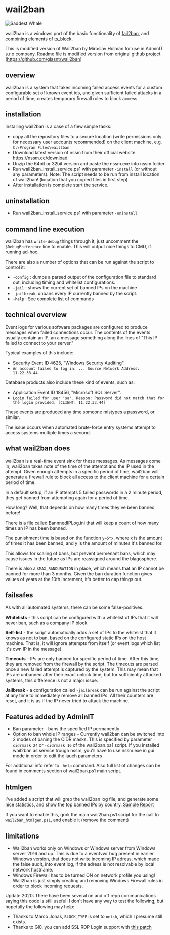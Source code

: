 wail2ban
========

![Saddest Whale](http://i.imgur.com/NVlsY.png "Saddest Whale")

wail2ban is a windows port of the basic functionality of [fail2ban](http://www.fail2ban.org/), and combining elements of [ts_block](https://github.com/EvanAnderson/ts_block). 

This is modified version of Wail2ban by Miroslav Holman for use in AdminIT s.r.o company.
Readme file is modified version from original github project (https://github.com/glasnt/wail2ban)

overview
--------

wail2ban is a system that takes incoming failed access events for a custom configurable set of known event ids, and given sufficient failed attacks in a period of time, creates temporary firewall rules to block access. 


installation 
------------

Installing wail2ban is a case of a fiew simple tasks: 

 * copy all the repository files to a secure location (write permissions only for necessary user accounts recommended) on the client machine, e.g. `C:\Program Files\wail2ban`
 * Download latest version of nssm from their official website https://nssm.cc/download
 * Unzip the 64bit or 32bit version and paste the nssm.exe into nssm folder
 * Run  wail2ban_install_service.ps1 with parameter `-install` (or without any parameters). Note: The script needs to be run from install location of wail2ban! (location that you copied files in first step)
 * After installation is complete start the service.


uninstallation 
------------
 * Run wail2ban_install_service.ps1 with parameter `-uninstall`


command line execution
---------------------

wail2ban has `write-debug` things through it, just uncomment the `$DebugPreference` line to enable. This will output nice things to CMD, if running ad-hoc.

There are also a number of options that can be run against the script to control it: 
 
 * `-config` : dumps a parsed output of the configuration file to standard out, including timing and whitelist configurations. 
 * `-jail`   : shows the current set of banned IPs on the machine
 * `-jailbreak`: unbans every IP currently banned by the script. 
 * `-help` : See complete list of commands

technical overview 
------------------

Event logs for various software packages are configured to produce messages when failed connections occur. The contents of the events usually contain an IP, an a message something along the lines of "This IP failed to connect to your server."

Typical examples of this include: 

 * Security Event ID 4625, "Windows Security Auditing". 
  * `An account failed to log in. ... Source Network Address: 11.22.33.44`

Database products also include these kind of events, such as: 

 * Application Event ID 18456, "Microsoft SQL Server".
  *  `Login failed for user 'sa'. Reason: Password did not match that for the login provided. [CLIENT: 11.22.33.44]`

These events are produced any time someone mistypes a password, or similar. 

The issue occurs when automated brute-force entry systems attempt to access systems multiple times a second. 

what wail2ban does
------------------

wail2ban is a real-time event sink for these messages. As messages come in, wail2ban takes note of the time of the attempt and the IP used in the attempt. Given enough attempts in a specific period of time, wail2ban will generate a firewall rule to block all access to the client machine for a certain period of time. 

In a default setup, if an IP attempts 5 failed passwords in a 2 minute period, they get banned from attempting again for a period of time.

How long? Well, that depends on how many times they've been banned before!

There is a file called BannnedIPLog.ini that will keep a count of how many times an IP has been banned. 

The punishment time is based on the function `y=5^x`, where x is the amount of times it has been banned, and y is the amount of minutes it's banned for. 

This allows for scaling of bans, but prevent permenant bans, which may cause issues in the future as IPs are reassigned around the blagosphere. 

There is also a `$MAX_BANDURATION` in place, which means that an IP cannot be banned for more than 3 months. Given the ban duration function gives values of years at the 10th increment, it's better to cap things out.

failsafes 
---------

As with all automated systems, there can be some false-positives. 

**Whitelists** - this script can be configured with a whitelist of IPs that it will never ban, such as a company IP block. 

**Self-list** - the script automatically adds a set of IPs to the whitelist that it knows as not to ban, based on the configured static IPs on the host machine. That is, it will ignore attempts from itself (or event logs which list it's own IP in the message). 

**Timeouts** - IPs are only banned for specific period of time. After this time, they are removed from the firewall by the script. The timeouts are parsed once a new failed attempt is captured by the system. This may mean that IPs are unbanned after their exact unlock time, but for sufficiently attacked systems, this difference is not a major issue.

**Jailbreak** - a configuration called `-jailbreak` can be run against the script at any time to immediately remove all banned IPs. All their counters are reset, and it is as if the IP never tried to attack the machine.


Features added by AdminIT
--------
* Ban parameter - bans the specified IP permanently
* Option to ban whole IP ranges - Currently wail2ban can be switched into 2 modes of baning the CIDR masks. This is specified by parameter `-cidrmask 24` or `-cidrmask 16` of the wail2ban.ps1 script. If you installed wail2ban as service trough nssm, you'll have to use nssm.exe in gui mode in order to edit the lauch parameters

For additional info refer to `-help` command. Also full list of changes can be found in comments section of wail2ban.ps1 main script.

htmlgen
---------

I've added a script that will grep the wail2ban log file, and generate some nice statistics, and show the top banned IPs by country. 
[Sample Report](http://i.imgur.com/ufb9mvX.png)

If you want to enable this, grok the main wail2ban.ps1 script for the call to `wail2ban_htmlgen.ps1`, and enable it (remove the comment)


limitations
-----------
* Wail2ban works only on Windows or Windows server from Windows server 2016 and up. This is due to a eventvwr bug present in earlier Windows version, that does not write incoming IP adress, which made the false audit, into event log, if the adress is not resolvable by local network hostname.
* Windows Firewall has to be turned ON on network profile you using! Wail2ban is just simply creating and removing Windows Firewall rules in order to block incoming requests.

Update 2020: There have been several on and off repo communications saying this code is still useful! I don't have any way to test the following, but hopefully the following may help: 
 
 * Thanks to Marco Jonas, `BLOCK_TYPE` is set to `netsh`, which I presume still exists.
 * Thanks to Gl0, you can add SSL RDP Login support with [this patch](https://github.com/glasnt/wail2ban/pull/13/files)
